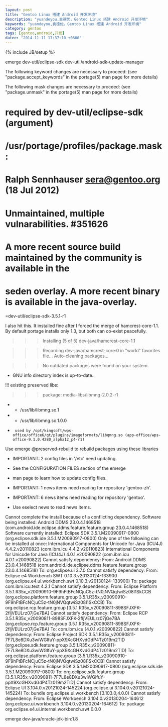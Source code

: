 ```yaml
---
layout: post
title: "Gentoo Linux 搭建 Android 开发环境"
description: "yuandeyou,袁德优，Gentoo Linux 搭建 Android 开发环境"
keywords: "yuandeyou,袁德优，Gentoo Linux 搭建 Android 开发环境"
category: gentoo
tags: [gentoo,android,开发]
datee: "2014-11-11 17:37:10 +0800"
---
```

{% include JB/setup %}

emerge dev-util/eclipse-sdk dev-util/android-sdk-update-manager


<!-- more -->

The following keyword changes are necessary to proceed:
 (see "package.accept_keywords" in the portage(5) man page for more details)

The following mask changes are necessary to proceed:
 (see "package.unmask" in the portage(5) man page for more details)
# required by dev-util/eclipse-sdk (argument)
# /usr/portage/profiles/package.mask:
# Ralph Sennhauser <sera@gentoo.org> (18 Jul 2012)
# Unmaintained, multiple vulnarabilities. #351626
# A more recent source build maintained by the community is available in the
# seden overlay. A more recent binary is available in the java-overlay.
=dev-util/eclipse-sdk-3.5.1-r1

I also hit this. It installed fine after I forced the merge of hamcrest-core-1.1. By default portage installs only 1.3, but both can co-exist peacefully.


>>> Installing (5 of 5) dev-java/hamcrest-core-1.1

>>> Recording dev-java/hamcrest-core:0 in "world" favorites file...
>>> Auto-cleaning packages...

>>> No outdated packages were found on your system.

 * GNU info directory index is up-to-date.

!!! existing preserved libs:
>>> package: media-libs/libmng-2.0.2-r1
 *  - /usr/lib/libmng.so.1
 *  - /usr/lib/libmng.so.1.0.0
 *      used by /opt/kingsoft/wps-office/office6/qt/plugins/imageformats/libqmng.so (app-office/wps-office-9.1.0.4280_alpha12_p4-r1)
Use emerge @preserved-rebuild to rebuild packages using these libraries

 * IMPORTANT: 2 config files in '/etc' need updating.
 * See the CONFIGURATION FILES section of the emerge
 * man page to learn how to update config files.

 * IMPORTANT: 1 news items need reading for repository 'gentoo-zh'.
 * IMPORTANT: 6 news items need reading for repository 'gentoo'.
 * Use eselect news to read news items.


Cannot complete the install because of a conflicting dependency.
  Software being installed: Android DDMS 23.0.4.1468518 (com.android.ide.eclipse.ddms.feature.feature.group 23.0.4.1468518)
  Software currently installed: Eclipse SDK 3.5.1.M20090917-0800 (org.eclipse.sdk.ide 3.5.1.M20090917-0800)
  Only one of the following can be installed at once: 
    International Components for Unicode for Java (ICU4J) 4.4.2.v20110823 (com.ibm.icu 4.4.2.v20110823)
    International Components for Unicode for Java (ICU4J) 4.0.1.v20090822 (com.ibm.icu 4.0.1.v20090822)
  Cannot satisfy dependency:
    From: Android DDMS 23.0.4.1468518 (com.android.ide.eclipse.ddms.feature.feature.group 23.0.4.1468518)
    To: org.eclipse.ui 3.7.0
  Cannot satisfy dependency:
    From: Eclipse e4 Workbench SWT 0.10.3.v20130124-133900 (org.eclipse.e4.ui.workbench.swt 0.10.3.v20130124-133900)
    To: package com.ibm.icu.text 4.2.1
  Cannot satisfy dependency:
    From: Eclipse Platform 3.5.1.R35x_v20090910-9F9hFtBFcNCjuC5z-tN0jNVQqtwiSz08l1SkCCB (org.eclipse.platform.feature.group 3.5.1.R35x_v20090910-9F9hFtBFcNCjuC5z-tN0jNVQqtwiSz08l1SkCCB)
    To: org.eclipse.rcp.feature.group [3.5.1.R35x_v20090811-898SFJXFK-2fljVEULrz07jGe7BA]
  Cannot satisfy dependency:
    From: Eclipse RCP 3.5.1.R35x_v20090811-898SFJXFK-2fljVEULrz07jGe7BA (org.eclipse.rcp.feature.group 3.5.1.R35x_v20090811-898SFJXFK-2fljVEULrz07jGe7BA)
    To: com.ibm.icu [4.0.1.v20090822]
  Cannot satisfy dependency:
    From: Eclipse Project SDK 3.5.1.R35x_v20090811-7F7L8e8DXu3wiWGlfuY-ppX9XcGHXvdGdP4Tz019m2TlD (org.eclipse.sdk.feature.group 3.5.1.R35x_v20090811-7F7L8e8DXu3wiWGlfuY-ppX9XcGHXvdGdP4Tz019m2TlD)
    To: org.eclipse.platform.feature.group [3.5.1.R35x_v20090910-9F9hFtBFcNCjuC5z-tN0jNVQqtwiSz08l1SkCCB]
  Cannot satisfy dependency:
    From: Eclipse SDK 3.5.1.M20090917-0800 (org.eclipse.sdk.ide 3.5.1.M20090917-0800)
    To: org.eclipse.sdk.feature.group [3.5.1.R35x_v20090811-7F7L8e8DXu3wiWGlfuY-ppX9XcGHXvdGdP4Tz019m2TlD]
  Cannot satisfy dependency:
    From: Eclipse UI 3.104.0.v20121024-145224 (org.eclipse.ui 3.104.0.v20121024-145224)
    To: bundle org.eclipse.ui.workbench [3.103.0,4.0.0)
  Cannot satisfy dependency:
    From: Eclipse Workbench 3.104.0.v20130204-164612 (org.eclipse.ui.workbench 3.104.0.v20130204-164612)
    To: package org.eclipse.e4.ui.internal.workbench.swt 0.0.0

emerge dev-java/oracle-jdk-bin:1.8
